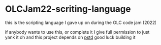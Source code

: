 # OLCJam22-scriting-language
this is the scripting language I gave up on during the OLC code jam (2022)

if anybody wants to use this, or complete it I give full permission to just yank it
oh and this project depends on [pstd](https://github.com/SirPaws/pstd) good luck building it